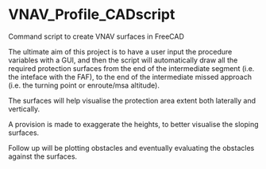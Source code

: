 # VNAV_Profile_CADscript
Command script to create VNAV surfaces in FreeCAD

The ultimate aim of this project is to have a user input the procedure variables with a GUI, and then the script will automatically draw
all the required protection surfaces from the end of the intermediate segment (i.e. the inteface with the FAF), to the end of the
intermediate missed approach (i.e. the turning point or enroute/msa altitude).

The surfaces will help visualise the protection area extent both laterally and vertically. 

A provision is made to exaggerate the heights, to better visualise the sloping surfaces.

Follow up will be plotting obstacles and eventually evaluating the obstacles against the surfaces.
